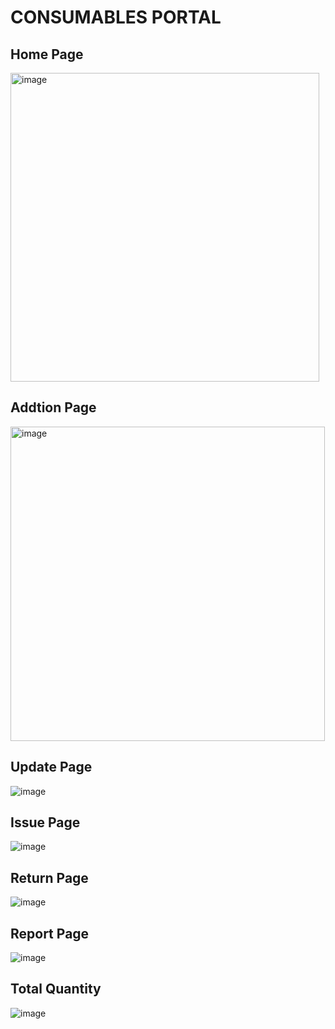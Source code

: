 # CONSUMABLES PORTAL

## Home Page
<img width="494" alt="image" src="https://github.com/user-attachments/assets/ce63dbb1-dc78-4481-87be-2090dd41632b">


## Addtion Page
<img width="503" alt="image" src="https://github.com/user-attachments/assets/a29c198b-134e-4427-8829-02a3d6e79d1f">


## Update Page
![image](https://github.com/user-attachments/assets/67f99c7e-5dff-454c-bf28-fa2596f3a585)

## Issue Page
![image](https://github.com/user-attachments/assets/a8274510-80c4-4d59-83fe-decd72abcff1)
## Return Page
![image](https://github.com/user-attachments/assets/3f939ed4-5137-4d41-b074-06c704772956)
## Report Page
![image](https://github.com/user-attachments/assets/08a095f6-5c2a-47d5-88f5-acc91acce6c7)
## Total Quantity
![image](https://github.com/user-attachments/assets/e9b06548-a3db-43d9-bdf3-8f8e48afb5fe)






